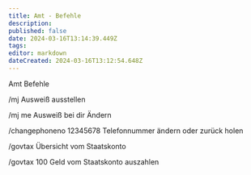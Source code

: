 ```yaml
---
title: Amt - Befehle
description: 
published: false
date: 2024-03-16T13:14:39.449Z
tags: 
editor: markdown
dateCreated: 2024-03-16T13:12:54.648Z
---
```


Amt Befehle


/mj
Ausweiß ausstellen

/mj me
Ausweiß bei dir Ändern

/changephoneno 12345678
Telefonnummer ändern oder zurück holen

/govtax
Übersicht vom Staatskonto

/govtax 100
Geld vom Staatskonto auszahlen
